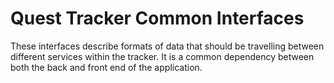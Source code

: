 # Quest Tracker Common Interfaces

These interfaces describe formats of data that should be travelling between different services within the tracker. It is a common dependency between both the back and front end of the application.
